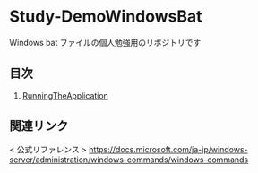 # Study-DemoWindowsBat
Windows bat ファイルの個人勉強用のリポジトリです

## 目次
1. [RunningTheApplication](tool/00_RunningTheApplication/00_README.md)

## 関連リンク
< 公式リファレンス >
https://docs.microsoft.com/ja-jp/windows-server/administration/windows-commands/windows-commands
